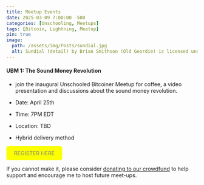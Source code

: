 ```yaml
---
title: Meetup Events
date: 2025-03-09 7:00:00 -500
categories: [Unschooling, Meetups]
tags: [Bitcoin, Lightning, Meetup]
pin: true
image:
  path: /assets/img/Posts/sundial.jpg
  alt: Sundial (detail) by Brian Smithson (Old Geordie) is licensed under CC BY-NC 2.0. To view a copy of this license, visit https://creativecommons.org/licenses/by-nc/2.0/?ref=openverse.
---
```


#### UBM 1: The Sound Money Revolution

- join the inaugural Unschooled Bitcoiner Meetup for coffee, a video presentation and discussions about the sound money revolution.

- Date: April 25th
- Time: 7PM EDT
- Location: TBD
- Hybrid delivery method

<a href= "https://btcpay.theunschooled.net/apps/3yScj15BnqDJybRiXTBAUVEHdPcY/pos" target="_blank" style="display: inline-block; padding: 10px 20px; background-color:rgb(251, 255, 0); color: grey; text-decoration: none; border-radius: 5px;">
    REGISTER HERE
</a>

If you cannot make it, please consider [donating to our crowdfund](/posts/Supporting-an-Unschooled-Future/) to help support and encourage me to host future meet-ups. 